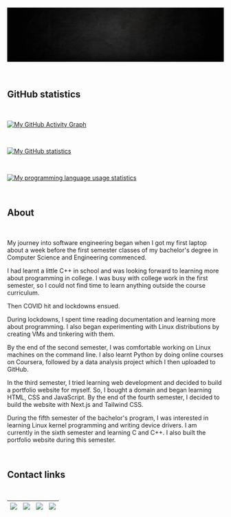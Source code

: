 ![Banner](Banner.gif)

<br>

## GitHub statistics

<br>

[![My GitHub Activity Graph](https://activity-graph.herokuapp.com/graph?username=joeljosedev&bg_color=151515&color=FFFFFF&line=5CBE72&point=FFFFFF&hide_border=true)](https://github.com/joeljosedev)

<br>

[![My GitHub statistics](https://github-readme-stats-neon-three-63.vercel.app/api?username=joeljosedev&theme=dark&hide_border=true&custom_title=Joel%20Jose's%20GitHub%20Statistics&show_icons=true&include_all_commits=true)](https://github.com/joeljosedev)

<br>

[![My programming language usage statistics](https://github-readme-stats-neon-three-63.vercel.app/api/top-langs?username=joeljosedev&theme=dark&hide_border=true&layout=compact&langs_count=10)](https://github.com/joeljosedev)

<br>

## About

<br>

My journey into software engineering began when I got my first laptop about a week before the first semester classes of my bachelor's degree in Computer Science and Engineering commenced.

I had learnt a little C++ in school and was looking forward to learning more about programming in college. I was busy with college work in the first semester, so I could not find time to learn anything outside the course curriculum.

Then COVID hit and lockdowns ensued.

During lockdowns, I spent time reading documentation and learning more about programming. I also began experimenting with Linux distributions by creating VMs and tinkering with them.

By the end of the second semester, I was comfortable working on Linux machines on the command line. I also learnt Python by doing online courses on Coursera, followed by a data analysis project which I then uploaded to GitHub.

In the third semester, I tried learning web development and decided to build a portfolio website for myself. So, I bought a domain and began learning HTML, CSS and JavaScript. By the end of the fourth semester, I decided to build the website with Next.js and Tailwind CSS.

During the fifth semester of the bachelor's program, I was interested in learning Linux kernel programming and writing device drivers. I am currently in the sixth semester and learning C and C++. I also built the portfolio website during this semester.

<br>

## Contact links

<br>

| <a href="https://wa.me/+919846642788"><img src="https://img.shields.io/badge/WhatsApp-100C08?logo=whatsapp&logoColor=00E676" height=30px></a> | <a href="https://www.linkedin.com/in/joeljosedev"><img src="https://img.shields.io/badge/LinkedIn-100C08?logo=linkedin&logoColor=0A66C2" height=30px></a> | <a href="mailto:mail@joeljose.dev"><img src="https://img.shields.io/badge/Email-100C08?logo=gmail&logoColor=EA4335" height=30px></a> | <a href="https://t.me/joeljosedev"><img src="https://img.shields.io/badge/Telegram-100C08?logo=telegram&logoColor=28A8E9" height=30px></a> |
| :-------------------------------------------------------------------------------------------------------------------------------------------: | :-------------------------------------------------------------------------------------------------------------------------------------------------------: | :----------------------------------------------------------------------------------------------------------------------------------: | :----------------------------------------------------------------------------------------------------------------------------------------: |
